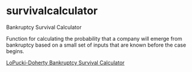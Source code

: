 survivalcalculator
==================

Bankruptcy Survival Calculator

Function for calculating the probability that a company will emerge from bankruptcy based on a small set of inputs that are known before the case begins.

[LoPucki-Doherty Bankruptcy Survival Calculator](http://lopucki.law.ucla.edu/fees/survivalcalculatorprediction.html)
